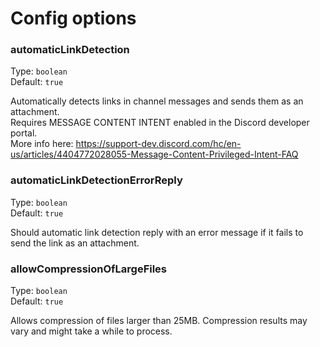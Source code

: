 # Config options

### automaticLinkDetection

Type: `boolean`<br>
Default: `true`

Automatically detects links in channel messages and sends them as an attachment.  
Requires MESSAGE CONTENT INTENT enabled in the Discord developer portal.  
More info here: https://support-dev.discord.com/hc/en-us/articles/4404772028055-Message-Content-Privileged-Intent-FAQ

### automaticLinkDetectionErrorReply

Type: `boolean`<br>
Default: `true`

Should automatic link detection reply with an error message if it fails to send the link as an attachment.

### allowCompressionOfLargeFiles

Type: `boolean`<br>
Default: `true`

Allows compression of files larger than 25MB. Compression results may vary and might take a while to process.